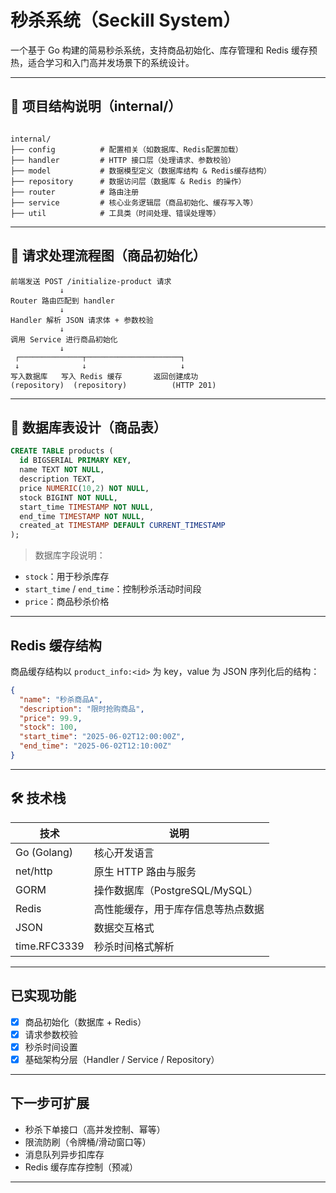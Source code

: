 # 秒杀系统（Seckill System）

一个基于 Go 构建的简易秒杀系统，支持商品初始化、库存管理和 Redis 缓存预热，适合学习和入门高并发场景下的系统设计。

---

## 📁 项目结构说明（internal/）

```

internal/
├── config          # 配置相关（如数据库、Redis配置加载）
├── handler         # HTTP 接口层（处理请求、参数校验）
├── model           # 数据模型定义（数据库结构 & Redis缓存结构）
├── repository      # 数据访问层（数据库 & Redis 的操作）
├── router          # 路由注册
├── service         # 核心业务逻辑层（商品初始化、缓存写入等）
├── util            # 工具类（时间处理、错误处理等）

````

---

## 🔁 请求处理流程图（商品初始化）

```plaintext
前端发送 POST /initialize-product 请求
           ↓
Router 路由匹配到 handler
           ↓
Handler 解析 JSON 请求体 + 参数校验
           ↓
调用 Service 进行商品初始化
           ↓
 ┌──────────────┬─────────────────────┐
 ↓              ↓                     ↓
写入数据库   写入 Redis 缓存       返回创建成功
(repository)  (repository)          (HTTP 201)
````

---

## 🧱 数据库表设计（商品表）

```sql
CREATE TABLE products (
  id BIGSERIAL PRIMARY KEY,
  name TEXT NOT NULL,
  description TEXT,
  price NUMERIC(10,2) NOT NULL,
  stock BIGINT NOT NULL,
  start_time TIMESTAMP NOT NULL,
  end_time TIMESTAMP NOT NULL,
  created_at TIMESTAMP DEFAULT CURRENT_TIMESTAMP
);
```

>  数据库字段说明：

* `stock`：用于秒杀库存
* `start_time` / `end_time`：控制秒杀活动时间段
* `price`：商品秒杀价格

---

## Redis 缓存结构

商品缓存结构以 `product_info:<id>` 为 key，value 为 JSON 序列化后的结构：

```json
{
  "name": "秒杀商品A",
  "description": "限时抢购商品",
  "price": 99.9,
  "stock": 100,
  "start_time": "2025-06-02T12:00:00Z",
  "end_time": "2025-06-02T12:10:00Z"
}
```

---

## 🛠 技术栈

| 技术           | 说明                      |
| ------------ | ----------------------- |
| Go (Golang)  | 核心开发语言                  |
| net/http     | 原生 HTTP 路由与服务           |
| GORM         | 操作数据库（PostgreSQL/MySQL） |
| Redis        | 高性能缓存，用于库存信息等热点数据       |
| JSON         | 数据交互格式                  |
| time.RFC3339 | 秒杀时间格式解析                |

---

## 已实现功能

* [x] 商品初始化（数据库 + Redis）
* [x] 请求参数校验
* [x] 秒杀时间设置
* [x] 基础架构分层（Handler / Service / Repository）

---

## 下一步可扩展

* 秒杀下单接口（高并发控制、幂等）
* 限流防刷（令牌桶/滑动窗口等）
* 消息队列异步扣库存
* Redis 缓存库存控制（预减）

---

